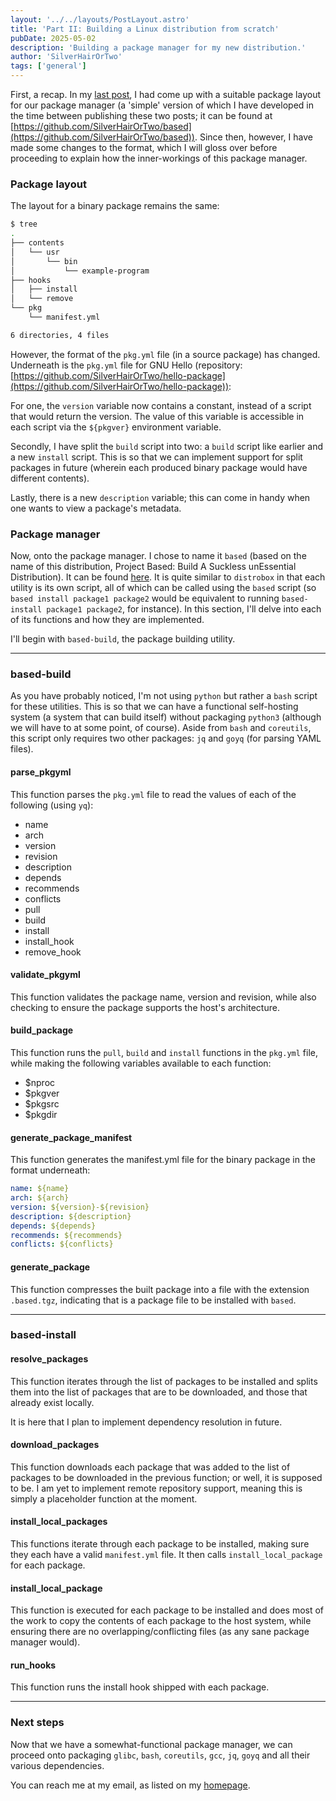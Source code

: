 ```yaml
---
layout: '../../layouts/PostLayout.astro'
title: 'Part II: Building a Linux distribution from scratch'
pubDate: 2025-05-02
description: 'Building a package manager for my new distribution.'
author: 'SilverHairOrTwo'
tags: ['general']
---
```


First, a recap. In my [last post](/posts/part-1-building-a-distro-from-scratch), I had come up with a suitable package layout for our package manager (a 'simple' version of which I have developed in the time between publishing these two posts; it can be found at [https://github.com/SilverHairOrTwo/based](https://github.com/SilverHairOrTwo/based)). Since then, however, I have made some changes to the format, which I will gloss over before proceeding to explain how the inner-workings of this package manager.

### Package layout

The layout for a binary package remains the same:

```bash
$ tree
.
├── contents
│   └── usr
│       └── bin
│           └── example-program
├── hooks
│   ├── install
│   └── remove
└── pkg
    └── manifest.yml

6 directories, 4 files
```

However, the format of the `pkg.yml` file (in a source package) has changed. Underneath is the `pkg.yml` file for GNU Hello (repository: [https://github.com/SilverHairOrTwo/hello-package](https://github.com/SilverHairOrTwo/hello-package)):

<script src="https://emgithub.com/embed-v2.js?target=https%3A%2F%2Fgithub.com%2FSilverHairOrTwo%2Fhello-package%2Fblob%2Fmain%2Fpkg.yml&style=default&type=code&showBorder=on&showLineNumbers=on&showFileMeta=on&showFullPath=on&showCopy=on"></script>

For one, the `version` variable now contains a constant, instead of a script that would return the version. The value of this variable is accessible in each script via the `${pkgver}` environment variable.

Secondly, I have split the `build` script into two: a `build` script like earlier and a new `install` script. This is so that we can implement support for split packages in future (wherein each produced binary package would have different contents).

Lastly, there is a new `description` variable; this can come in handy when one wants to view a package's metadata.

### Package manager

Now, onto the package manager. I chose to name it `based` (based on the name of this distribution, Project Based: Build A Suckless unEssential Distribution). It can be found [here](https://github.com/SilverHairOrTwo/based). It is quite similar to `distrobox` in that each utility is its own script, all of which can be called using the `based` script (so `based install package1 package2` would be equivalent to running `based-install package1 package2`, for instance). In this section, I'll delve into each of its functions and how they are implemented.

I'll begin with `based-build`, the package building utility.

---

### based-build

<script src="https://emgithub.com/embed-v2.js?target=https%3A%2F%2Fgithub.com%2FSilverHairOrTwo%2Fbased%2Fblob%2Fmain%2Fbased-build&style=default&type=code&showBorder=on&showLineNumbers=on&showFileMeta=on&showFullPath=on&showCopy=on"></script>

As you have probably noticed, I'm not using `python` but rather a `bash` script for these utilities. This is so that we can have a functional self-hosting system (a system that can build itself) without packaging `python3` (although we will have to at some point, of course). Aside from `bash` and `coreutils`, this script only requires two other packages: `jq` and `goyq` (for parsing YAML files).

#### parse_pkgyml

This function parses the `pkg.yml` file to read the values of each of the following (using `yq`):

- name
- arch
- version
- revision
- description
- depends
- recommends
- conflicts
- pull
- build
- install
- install_hook
- remove_hook

#### validate_pkgyml

This function validates the package name, version and revision, while also checking to ensure the package supports the host's architecture.

#### build_package

This function runs the `pull`, `build` and `install` functions in the `pkg.yml` file, while making the following variables available to each function:

- $nproc
- $pkgver
- $pkgsrc
- $pkgdir

#### generate_package_manifest

This function generates the manifest.yml file for the binary package in the format underneath:

```yaml
name: ${name}
arch: ${arch}
version: ${version}-${revision}
description: ${description}
depends: ${depends}
recommends: ${recommends}
conflicts: ${conflicts}
```

#### generate_package

This function compresses the built package into a file with the extension `.based.tgz`, indicating that is a package file to be installed with `based`.

---

### based-install

<script src="https://emgithub.com/embed-v2.js?target=https%3A%2F%2Fgithub.com%2FSilverHairOrTwo%2Fbased%2Fblob%2Fmain%2Fbased-install&style=default&type=code&showBorder=on&showLineNumbers=on&showFileMeta=on&showFullPath=on&showCopy=on"></script>

#### resolve_packages

This function iterates through the list of packages to be installed and splits them into the list of packages that are to be downloaded, and those that already exist locally.

It is here that I plan to implement dependency resolution in future.

#### download_packages

This function downloads each package that was added to the list of packages to be downloaded in the previous function; or well, it is supposed to be. I am yet to implement remote repository support, meaning this is simply a placeholder function at the moment.

#### install_local_packages

This functions iterate through each package to be installed, making sure they each have a valid `manifest.yml` file. It then calls `install_local_package` for each package.

#### install_local_package

This function is executed for each package to be installed and does most of the work to copy the contents of each package to the host system, while ensuring there are no overlapping/conflicting files (as any sane package manager would).

#### run_hooks

This function runs the install hook shipped with each package.

---

### Next steps

Now that we have a somewhat-functional package manager, we can proceed onto packaging `glibc`, `bash`, `coreutils`, `gcc`, `jq`, `goyq` and all their various dependencies.

You can reach me at my email, as listed on my [homepage](/).
